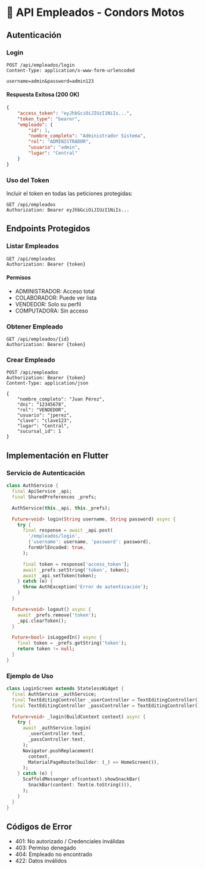 # 👥 API Empleados - Condors Motos

## Autenticación

### Login
```http
POST /api/empleados/login
Content-Type: application/x-www-form-urlencoded

username=admin&password=admin123
```

#### Respuesta Exitosa (200 OK)
```json
{
    "access_token": "eyJhbGciOiJIUzI1NiIs...",
    "token_type": "bearer",
    "empleado": {
        "id": 1,
        "nombre_completo": "Administrador Sistema",
        "rol": "ADMINISTRADOR",
        "usuario": "admin",
        "lugar": "Central"
    }
}
```

### Uso del Token
Incluir el token en todas las peticiones protegidas:
```http
GET /api/empleados
Authorization: Bearer eyJhbGciOiJIUzI1NiIs...
```

## Endpoints Protegidos

### Listar Empleados
```http
GET /api/empleados
Authorization: Bearer {token}
```

#### Permisos
- ADMINISTRADOR: Acceso total
- COLABORADOR: Puede ver lista
- VENDEDOR: Solo su perfil
- COMPUTADORA: Sin acceso

### Obtener Empleado
```http
GET /api/empleados/{id}
Authorization: Bearer {token}
```

### Crear Empleado
```http
POST /api/empleados
Authorization: Bearer {token}
Content-Type: application/json

{
    "nombre_completo": "Juan Pérez",
    "dni": "12345678",
    "rol": "VENDEDOR",
    "usuario": "jperez",
    "clave": "clave123",
    "lugar": "Central",
    "sucursal_id": 1
}
```

## Implementación en Flutter

### Servicio de Autenticación
```dart
class AuthService {
  final ApiService _api;
  final SharedPreferences _prefs;

  AuthService(this._api, this._prefs);

  Future<void> login(String username, String password) async {
    try {
      final response = await _api.post(
        '/empleados/login',
        {'username': username, 'password': password},
        formUrlEncoded: true,
      );

      final token = response['access_token'];
      await _prefs.setString('token', token);
      await _api.setToken(token);
    } catch (e) {
      throw AuthException('Error de autenticación');
    }
  }

  Future<void> logout() async {
    await _prefs.remove('token');
    _api.clearToken();
  }

  Future<bool> isLoggedIn() async {
    final token = _prefs.getString('token');
    return token != null;
  }
}
```

### Ejemplo de Uso
```dart
class LoginScreen extends StatelessWidget {
  final AuthService _authService;
  final TextEditingController _userController = TextEditingController();
  final TextEditingController _passController = TextEditingController();

  Future<void> _login(BuildContext context) async {
    try {
      await _authService.login(
        _userController.text,
        _passController.text,
      );
      Navigator.pushReplacement(
        context,
        MaterialPageRoute(builder: (_) => HomeScreen()),
      );
    } catch (e) {
      ScaffoldMessenger.of(context).showSnackBar(
        SnackBar(content: Text(e.toString())),
      );
    }
  }
}
```

## Códigos de Error
- 401: No autorizado / Credenciales inválidas
- 403: Permiso denegado
- 404: Empleado no encontrado
- 422: Datos inválidos